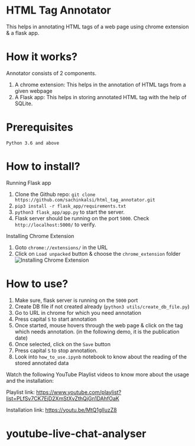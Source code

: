 # HTML Tag Annotator

This helps in annotating HTML tags of a web page using chrome extension & a flask app.

# How it works?

Annotator consists of 2 components.
1. A chrome extension: This helps in the annotation of HTML tags from a given webpage
2. A Flask app: This helps in storing annotated HTML tag with the help of SQLite.

# Prerequisites
`Python 3.6 and above`

# How to install?

Running Flask app
  1. Clone the Github repo: `git clone https://github.com/sachinkalsi/html_tag_annotator.git`
  2. `pip3 install -r flask_app/requirements.txt`
  3. `python3 flask_app/app.py` to start the server.
  4. Flask server should be running on the port `5000`. Check `http://localhost:5000/` to verify.

Installing Chrome Extension
  1. Goto `chrome://extensions/` in the URL
  2. Click on `Load unpacked` button & choose the `chrome_extension` folder
![Installing Chrome Extension](install_chrome_extension.gif)

# How to use?
1. Make sure, flask server is running on the `5000` port
2. Create DB file if not created already (`python3 utils/create_db_file.py`)
3. Go to URL in chrome for which you need annotation
4. Press capital `S` to start annotation
5. Once started, mouse hovers through the web page & click on the tag which needs annotation. (in the following demo, it is the publication date)
6. Once selected, click on the `Save` button
7. Press capital `S` to stop annotation.
8. Look into `how_to_use.ipynb` notebook to know about the reading of the stored annotated data

Watch the following YouTube Playlist videos to know more about the usage and the installation:

Playlist link: https://www.youtube.com/playlist?list=PLfSv7CK7EjD2XmStXvZthQjGn1DAhfOaK

Installation link: https://youtu.be/MtQ1glIuzZ8
# youtube-live-chat-analyser

